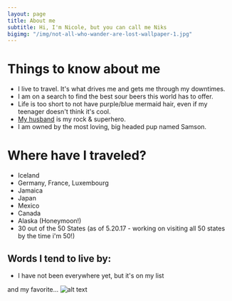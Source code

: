 ```yaml
---
layout: page
title: About me
subtitle: Hi, I'm Nicole, but you can call me Niks
bigimg: "/img/not-all-who-wander-are-lost-wallpaper-1.jpg"
---
```

# Things to know about me 

- I live to travel. It's what drives me and gets me through my downtimes.
- I am on a search to find the best sour beers this world has to offer.
- Life is too short to not have purple/blue mermaid hair, even if my teenager doesn't think it's cool.
- [My husband](https://twitter.com/buhakmeh) is my rock & superhero.
- I am owned by the most loving, big headed pup named Samson. 

# Where have I traveled?
- Iceland
- Germany, France, Luxembourg
- Jamaica
- Japan
- Mexico
- Canada
- Alaska (Honeymoon!)
- 30 out of the 50 States (as of 5.20.17 - working on visiting all 50 states by the time i'm 50!) 


## Words I tend to live by:
 - I have not been everywhere yet, but it's on my list
 
and my favorite... 
![alt text][logo]

[logo]: http://allswalls.com/images/not-all-who-wander-are-lost-wallpaper-1.jpg


